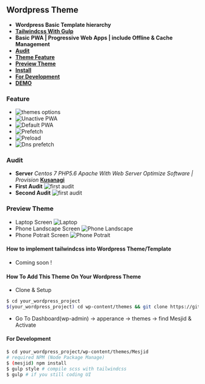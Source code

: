 ## Wordpress Theme
   - **Wordpress Basic Template hierarchy**  
   - [**Tailwindcss With Gulp**](https://github.com/dev-makassar/Tailwindcss-Starterkit)  
   - **Basic PWA | Progressive Web Apps | include Offline & Cache Management**   
   - [**Audit**](#audit)
   - [**Theme Feature**](#feature)
   - [**Preview Theme**](#preview-theme)
   - [**Install**](#how-to-add-this-theme-on-your-wordpress-theme)
   - [**For Development**](#for-development)
   - [**DEMO**](https://alghaffar.suarabaru.com/)
### Feature
- ![themes options](https://github.com/ri7nz/Mesjid/blob/master/docs/Selection_225.png)
- ![Unactive PWA](https://github.com/ri7nz/Mesjid/blob/master/docs/Selection_226.png)
- ![Default PWA](https://github.com/ri7nz/Mesjid/blob/master/docs/Selection_227.png)
- ![Prefetch](https://github.com/ri7nz/Mesjid/blob/master/docs/Selection_228.png)
- ![Preload](https://github.com/ri7nz/Mesjid/blob/master/docs/Selection_229.png)
- ![Dns prefetch](https://github.com/ri7nz/Mesjid/blob/master/docs/Selection_230.png)
### Audit
- **Server** _Centos 7 PHP5.6 Apache With Web Server Optimize Software | Provision_ [**Kusanagi**](https://en.kusanagi.tokyo/)
- **First Audit**
![first audit](https://github.com/ri7nz/Mesjid/blob/master/docs/lighthouse-audit-first.png)
- **Second Audit**
![first audit](https://github.com/ri7nz/Mesjid/blob/master/docs/lighthouse-audit-second.png)

### Preview Theme
- Laptop Screen
![Laptop](https://github.com/ri7nz/Mesjid/blob/master/docs/laptop.png)
- Phone Landscape Screen
![Phone Landscape](https://github.com/ri7nz/Mesjid/blob/master/docs/phone-landscape.png)
- Phone Potrait Screen
![Phone Potrait](https://github.com/ri7nz/Mesjid/blob/master/docs/phone-SamsungS5.png)

#### How to implement tailwindcss into Wordpress Theme/Template
- Coming soon !
#### How To Add This Theme On Your Wordpress Theme
- Clone & Setup   
```sh
$ cd your_wordpress_project
$(your_wordpress_project) cd wp-content/themes && git clone https://github.com/ri7nz/Mesjid.git
```
   
- Go To Dashboard(wp-admin) -> apperance -> themes -> find Mesjid & Activate   
#### For Development 
```sh 
$ cd your_wordpress_project/wp-content/themes/Mesjid
# required NPM (Node Package Manage)
$ (mesjid) npm install
$ gulp style # compile scss with tailwindcss
$ gulp # if you still coding UI
```
